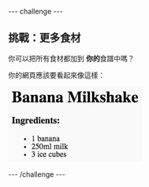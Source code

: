 \--- challenge \---

## 挑戰：更多食材

你可以把所有食材都加到 **你的**食譜中嗎？

你的網頁應該要看起來像這樣：

![截圖](images/recipe-more-ingredients.png)

\--- /challenge \---